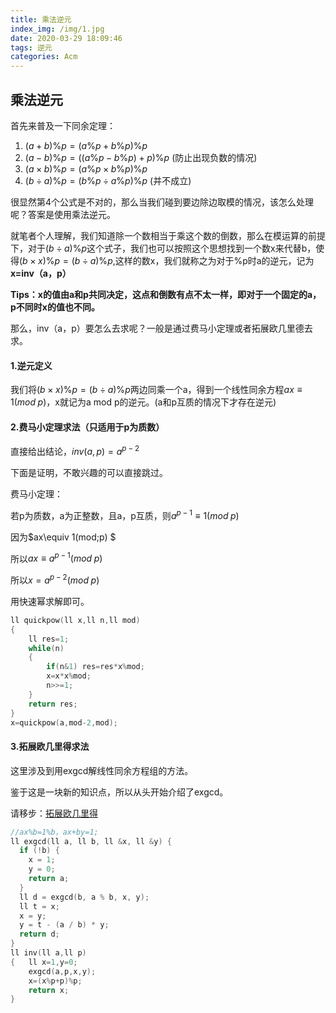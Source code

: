 ```yaml
---
title: 乘法逆元
index_img: /img/1.jpg
date: 2020-03-29 18:09:46
tags: 逆元
categories: Acm
---
```


## 乘法逆元

首先来普及一下同余定理：

1. $(a+b)\%p=(a\%p+b\%p)\%p$
2. $(a-b)\%p=((a\%p-b\%p)+p)\%p$  (防止出现负数的情况)
3. $(a\times b)\%p=(a\%p\times b\%p)\%p$
4. $(b\div a)\%p=(b\%p\div a\%p)\%p$ (并不成立)

很显然第4个公式是不对的，那么当我们碰到要边除边取模的情况，该怎么处理呢？答案是使用乘法逆元。

就笔者个人理解，我们知道除一个数相当于乘这个数的倒数，那么在模运算的前提下，对于$(b\div a)\%p$这个式子，我们也可以按照这个思想找到一个数x来代替b，使得$(b\times x)\%p=(b\div a)\%p$,这样的数x，我们就称之为对于%p时a的逆元，记为**x=inv（a，p）**

**Tips：x的值由a和p共同决定，这点和倒数有点不太一样，即对于一个固定的a，p不同时x的值也不同。**

那么，inv（a，p）要怎么去求呢？一般是通过费马小定理或者拓展欧几里德去求。

#### 1.逆元定义

我们将$(b\times x)\%p=(b\div a)\%p$两边同乘一个a，得到一个线性同余方程$ax\equiv 1(mod\;p)$，x就记为a mod p的逆元。(a和p互质的情况下才存在逆元)

#### 2.费马小定理求法（只适用于p为质数）

直接给出结论，$inv(a,p)=a^{p-2}$

下面是证明，不敢兴趣的可以直接跳过。

费马小定理：

若p为质数，a为正整数，且a，p互质，则$a^{p-1}\equiv 1(mod\;p)$

因为$ax\equiv 1(mod\;p) $

所以$ax\equiv a^{p-1}(mod\;p)$

所以$x=a^{p-2}(mod\;p)$

用快速幂求解即可。

```c++
ll quickpow(ll x,ll n,ll mod)
{
	ll res=1;
	while(n)
	{
		if(n&1) res=res*x%mod;
		x=x*x%mod;
		n>>=1;
	}
	return res;
}
x=quickpow(a,mod-2,mod);
```

#### **3.拓展欧几里得求法**

这里涉及到用exgcd解线性同余方程组的方法。

鉴于这是一块新的知识点，所以从头开始介绍了exgcd。

请移步：[拓展欧几里得]( https://nc-77.github.io/2020/03/29/拓展欧几里得)

```c++
//ax%b=1%b，ax+by=1;
ll exgcd(ll a, ll b, ll &x, ll &y) {
  if (!b) {
    x = 1;
    y = 0;
    return a;
  }
  ll d = exgcd(b, a % b, x, y);
  ll t = x;
  x = y;
  y = t - (a / b) * y;
  return d;
}
ll inv(ll a,ll p)
{   ll x=1,y=0;
    exgcd(a,p,x,y);
    x=(x%p+p)%p;
    return x;
}
```

